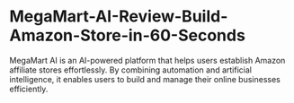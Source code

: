 # MegaMart-AI-Review-Build-Amazon-Store-in-60-Seconds
MegaMart AI is an AI-powered platform that helps users establish Amazon affiliate stores effortlessly.  By combining automation and artificial intelligence, it enables users to build and manage their online businesses efficiently.
